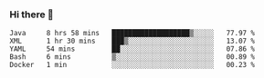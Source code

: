### Hi there 👋

<!--
**urzz/urzz** is a ✨ _special_ ✨ repository because its `README.md` (this file) appears on your GitHub profile.

Here are some ideas to get you started:

- 🔭 I’m currently working on ...
- 🌱 I’m currently learning ...
- 👯 I’m looking to collaborate on ...
- 🤔 I’m looking for help with ...
- 💬 Ask me about ...
- 📫 How to reach me: ...
- 😄 Pronouns: ...
- ⚡ Fun fact: ...
-->

<!--START_SECTION:waka-->
```text
Java     8 hrs 58 mins   ███████████████████▒░░░░░   77.97 % 
XML      1 hr 30 mins    ███▒░░░░░░░░░░░░░░░░░░░░░   13.07 % 
YAML     54 mins         ██░░░░░░░░░░░░░░░░░░░░░░░   07.86 % 
Bash     6 mins          ▒░░░░░░░░░░░░░░░░░░░░░░░░   00.89 % 
Docker   1 min           ░░░░░░░░░░░░░░░░░░░░░░░░░   00.23 % 
```
<!--END_SECTION:waka-->
